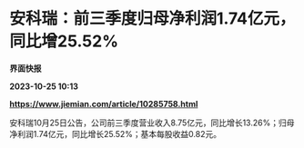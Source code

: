 # 安科瑞：前三季度归母净利润1.74亿元，同比增25.52%
**界面快报**

**2023-10-25 10:13**

**https://www.jiemian.com/article/10285758.html**

安科瑞10月25日公告，公司前三季度营业收入8.75亿元，同比增长13.26%；归母净利润1.74亿元，同比增长25.52%；基本每股收益0.82元。